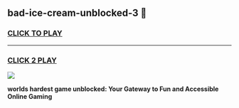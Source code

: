 
## bad-ice-cream-unblocked-3 👋
<h3>
<a href="https://premium.freeplayer.one?title=bad-ice-cream-unblocked-3&ref=14F">CLICK TO PLAY</a></h3>
<hr>

<h3>
<a href="https://premium.freeplayer.one?title=bad-ice-cream-unblocked-3&ref=14F">CLICK 2 PLAY</a>
  
</h3>

<a href="https://premium.freeplayer.one?title=bad-ice-cream-unblocked-3&ref=12F/"><img src="https://clearcache.store/games.png"></a>


**worlds hardest game unblocked: Your Gateway to Fun and Accessible Online Gaming**
